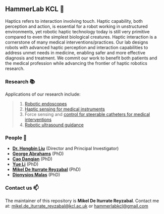 
## HammerLab KCL :hammer:

Haptics refers to interaction involving touch. Haptic capability, both perception and action, is essential for a robot working in unstructured environments, yet robotic haptic technology today is still very primitive compared to even the simplest biological creatures. Haptic interaction is a cornerstone of many medical interventions/practices. Our lab designs robots with advanced haptic perception and interaction capabilities to address unmet needs in medicine, enabling safer and more effective diagnosis and treatment. We commit our work to benefit both patients and the medical profession while advancing the frontier of haptic robotics research.

### Research :books:
Applications of our research include:
> 1. [Robotic endoscopes](https://kclhammerlab.com/2018/research/soft-self-propelled-endoscopic-robot/)
> 1. [Haptic sensing for medical instruments](https://kclhammerlab.com/category/research/force-and-tactile-sensing/)
> 1. Force sensing and [control for steerable catheters for medical interventions](https://kclhammerlab.com/2018/research/robotic-catheter-for-cardiac-ablation/)
> 1. [Robotic ultrasound guidance](kclhammerlab.com/2018/research/ultrasound-imaging-using-parallel-soft-robotic-end-effector/)

### People :busts_in_silhouette:

* [**Dr. Hongbin Liu**](kclhammerlab.com/people/hongbin-liu/) (Director and Principal Investigator) 
* [**George Abrahams**](https://kclhammerlab.com/people/george-abrahams/) (PhD)
* [**Cao Danqian**](https://kclhammerlab.com/people/danqian-cao/) (PhD)
* [**Yue Li**](https://kclhammerlab.com/yue-li/) (PhD)
* [**Mikel De Iturrate Reyzabal**](https://kclhammerlab.com/people/mikel-de-iturrate-reyzabal-2/) (PhD)
* [**Dionysios Malas**](https://kclhammerlab.com/dionysios-malas/) (PhD)

### Contact us :mailbox:

The maintainer of this repository is **Mikel De Iturrate Reyzabal**. Contact me at: <mikel.de_iturrate_reyzabal@kcl.ac.uk> or <hammerlabkcl@gmail.com>
